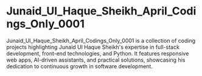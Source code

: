 # Junaid_Ul_Haque_Sheikh_April_Codings_Only_0001
Junaid_Ul_Haque_Sheikh_April_Codings_Only_0001 is a collection of coding projects highlighting Junaid Ul Haque Sheikh's expertise in full-stack development, front-end technologies, and Python. It features responsive web apps, AI-driven assistants, and practical solutions, showcasing his dedication to continuous growth in software development.
